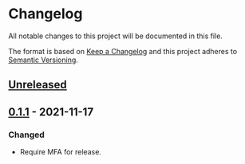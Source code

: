 # Changelog

All notable changes to this project will be documented in this file.

The format is based on [Keep a Changelog](http://keepachangelog.com/en/1.0.0/) and this project adheres to [Semantic Versioning](http://semver.org/spec/v2.0.0.html).

## [Unreleased]

## [0.1.1] - 2021-11-17

### Changed

- Require MFA for release.

[unreleased]: https://github.com/kddnewton/ragel-array/compare/v0.1.1...HEAD
[0.1.1]: https://github.com/kddnewton/ragel-array/compare/97bd1f...v0.1.1
